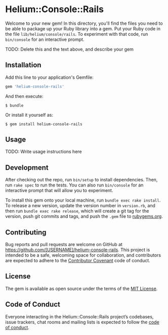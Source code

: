 # Helium::Console::Rails

Welcome to your new gem! In this directory, you'll find the files you need to be able to package up your Ruby library into a gem. Put your Ruby code in the file `lib/helium/console/rails`. To experiment with that code, run `bin/console` for an interactive prompt.

TODO: Delete this and the text above, and describe your gem

## Installation

Add this line to your application's Gemfile:

```ruby
gem 'helium-console-rails'
```

And then execute:

    $ bundle

Or install it yourself as:

    $ gem install helium-console-rails

## Usage

TODO: Write usage instructions here

## Development

After checking out the repo, run `bin/setup` to install dependencies. Then, run `rake spec` to run the tests. You can also run `bin/console` for an interactive prompt that will allow you to experiment.

To install this gem onto your local machine, run `bundle exec rake install`. To release a new version, update the version number in `version.rb`, and then run `bundle exec rake release`, which will create a git tag for the version, push git commits and tags, and push the `.gem` file to [rubygems.org](https://rubygems.org).

## Contributing

Bug reports and pull requests are welcome on GitHub at https://github.com/[USERNAME]/helium-console-rails. This project is intended to be a safe, welcoming space for collaboration, and contributors are expected to adhere to the [Contributor Covenant](http://contributor-covenant.org) code of conduct.

## License

The gem is available as open source under the terms of the [MIT License](https://opensource.org/licenses/MIT).

## Code of Conduct

Everyone interacting in the Helium::Console::Rails project’s codebases, issue trackers, chat rooms and mailing lists is expected to follow the [code of conduct](https://github.com/[USERNAME]/helium-console-rails/blob/master/CODE_OF_CONDUCT.md).
